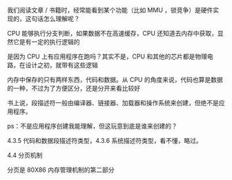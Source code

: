
我们阅读文章 / 书籍时，经常能看到某个功能（比如 MMU ，锁竞争）是硬件实现的，这句话怎么理解呢？

CPU 能够执行分支判断，如果数据不在高速缓存，CPU 还知道去内存中获取，显然它是有一定的执行逻辑的

是因为 CPU 上有应用程序在跑吗？其实不是，CPU 和其他的芯片都是物理电路，在设计之初，就带有这些逻辑

内存中保存的只有两样东西，代码和数据。从 CPU 的角度来说，代码也算是数据的一种，不过为了方便区分，还是分开来看比较好

书上说，段描述符一般由编译器、链接器、加载器和操作系统来创建，但绝不是应用程序。

ps：不是应用程序创建我能理解，但这玩意到底是谁来创建的？

4.3.5 代码和数据段描述符类型，4.3.6 系统描述符类型，看不懂，略过。

4.4 分页机制

分页是 80X86 内存管理机制的第二部分 